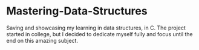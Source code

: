 # Mastering-Data-Structures
Saving and showcasing my learning in data structures, in C. The project started in college, but I decided to dedicate myself fully and focus until the end on this amazing subject.
